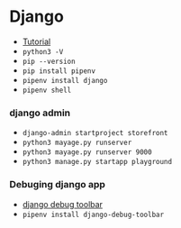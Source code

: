 # Django
 - [Tutorial](https://www.youtube.com/watch?v=rHux0gMZ3Eg)
 - `python3 -V`
 - `pip --version`
 - `pip install pipenv`
 - `pipenv install django`
 - `pipenv shell`


### django admin
 - `django-admin startproject storefront`
 - `python3 mayage.py runserver`
 - `python3 mayage.py runserver 9000`
 - `python3 manage.py startapp playground`

### Debuging django app
 - [django debug toolbar](https://django-debug-toolbar.readthedocs.io/en/latest/)
 - `pipenv install django-debug-toolbar`
 